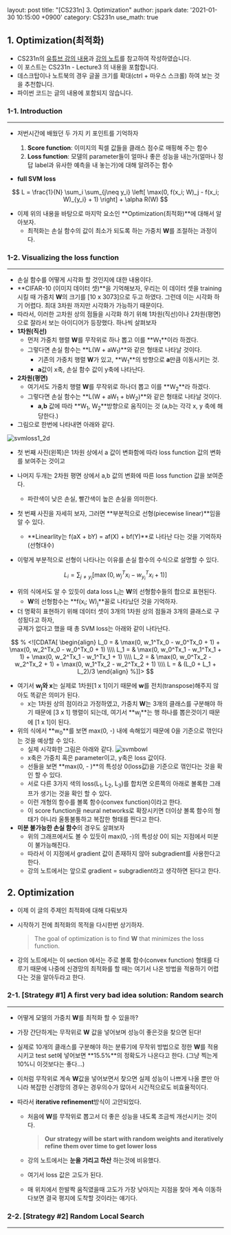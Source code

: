 layout: post
title:  "[CS231n] 3. Optimization"
author: jspark
date: '2021-01-30 10:15:00 +0900'
category: CS231n
use_math: true

## 1. Optimization(최적화)

-   CS231n의 [유튜브 강의 내용](https://youtu.be/h7iBpEHGVNc)과 [강의 노트](https://cs231n.github.io/optimization-1/)를 참고하여 작성하였습니다.
-   이 포스트는 CS231n - Lecture3 의 내용을 포함합니다.
-   데스크탑이나 노트북의 경우 글꼴 크기를 확대(ctrl + 마우스 스크롤) 하여 보는 것을 추천합니다.
-   파이썬 코드는 글의 내용에 포함되지 않습니다.



### 1-1. Introduction

---

- 저번시간에 배웠던 두 가지 키 포인트를 기억하자
  1. **Score function**: 이미지의 픽셀 값들을 클래스 점수로 매핑해 주는 함수
  2. **Loss function**: 모델의 parameter들이 얼마나 좋은 성능을 내는가(얼마나 정답 label과 유사한 예측을 내 놓는가)에 대해 알려주는 함수


- **full SVM loss**

$$
L = \frac{1}{N} \sum_i \sum_{j\neq y_i} \left[ \max(0, f(x_i; W)_j - f(x_i; W)_{y_i} + 1) \right] + \alpha R(W)
$$

- 이제 위의 내용을 바탕으로 마지막 요소인 **Optimization(최적화)**에 대해서 알아보자.
  - 최적화는 손실 함수의 값이 최소가 되도록 하는 가중치 **W**를 조절하는 과정이다.



### 1-2. Visualizing the loss function

---

- 손실 함수를 어떻게 시각화 할 것인지에 대한 내용이다.
- **CIFAR-10 (이미지 데이터 셋)**을 기억해보자, 우리는 이 데이터 셋을 training 시킬 때 가중치 **W**의 크기를 [10 x 3073]으로 두고 하였다. 그런데 이는 시각화 하기 어렵다. 최대 3차원 까지만 시각화가 가능하기 때문이다.
- 따라서, 이러한 고차원 상의 점들을 시각화 하기 위해 1차원(직선)이나 2차원(평면)으로 잘라서 보는 아이디어가 등장했다. 하나씩 살펴보자
- **1차원(직선)**
  - 먼저 가중치 행렬 **W**를 무작위로 하나 뽑고 이를 **W<sub>1</sub>**이라 하겠다.
  - 그렇다면 손실 함수는  **L(W + aW<sub>1</sub>)**와 같은 형태로 나타날 것이다.
    - 기존의 가중치 행렬 **W**가 있고, **W<sub>1</sub>**의 방향으로 **a**만큼 이동시키는 것.
    - **a**값이 x축, 손실 함수 값이 y축에 나타난다.
- **2차원(평면)**
  - 여기서도 가중치 행렬 **W**를 무작위로 하나더 뽑고 이를 **W<sub>2</sub>**라 하겠다.
  - 그렇다면 손실 함수는  **L(W + aW<sub>1</sub> + bW<sub>2</sub>)**와 같은 형태로 나타날 것이다.
    - **a,b** 값에 따라 **W<sub>1</sub>, W<sub>2</sub>**방향으로 움직이는 것 (a,b는 각각 x, y 축에 해당한다.)
- 그림으로 한번에 나타내면 아래와 같다.

![svmloss1_2d](C:\Users\idpjs\Desktop\svmloss1_2d.PNG)

- 첫 번째 사진(왼쪽)은 1차원 상에서 a 값이 변화함에 따라 loss function 값의 변화를 보여주는 것이고
- 나머지 두개는 2차원 평면 상에서 a,b 값의 변화에 따른 loss function 값을 보여준다.
  - 파란색이 낮은 손실, 빨간색이 높은 손실을 의미한다.



- 첫 번째 사진을 자세히 보자, 그러면 **부분적으로 선형(piecewise linear)**임을 알 수 있다.
  - **Linearlity는 f(aX + bY) = af(X) + bf(Y)**로 나타난 다는 것을 기억하자(선형대수)
- 이렇게 부분적으로 선형이 나타나는 이유를 손실 함수의 수식으로 설명할 수 있다.

$$
L_i = \sum_{j\neq y_i} \left[ \max(0, w_j^Tx_i - w_{y_i}^Tx_i + 1) \right]
$$

- 위의 식에서도 알 수 있듯이 data loss L<sub>i</sub>는 **W**의 선형함수들의 합으로 표현된다.
  - **W**의 선형함수는 **f(x<sub>i</sub>; W)<sub>j</sub>**꼴로 나타났던 것을 기억하자.
- 더 명확히 표현하기 위해 데이터 셋이 3개의 1차원 상의 점들과 3개의 클래스로 구성됬다고 하자,<br>규제가 없다고 했을 때 총 SVM loss는 아래와 같이 나타난다.

$$
% <![CDATA[
\begin{align}
L_0 = & \max(0, w_1^Tx_0 - w_0^Tx_0 + 1) + \max(0, w_2^Tx_0 - w_0^Tx_0 + 1) \\\\
L_1 = & \max(0, w_0^Tx_1 - w_1^Tx_1 + 1) + \max(0, w_2^Tx_1 - w_1^Tx_1 + 1) \\\\
L_2 = & \max(0, w_0^Tx_2 - w_2^Tx_2 + 1) + \max(0, w_1^Tx_2 - w_2^Tx_2 + 1) \\\\
L = & (L_0 + L_1 + L_2)/3
\end{align} %]]>
$$

- 여기서 **w<sub>j</sub>와 x**는 실제로 1차원[1 x 1]이기 때문에 **w**를 전치(transpose)해주지 않아도 똑같은 의미가 된다.
  - x는 1차원 상의 점이라고 가정하였고, 가중치 **W**는 3개의 클래스를 구분해야 하기 때문에 [3 x 1] 행렬이 되는데, 여기서 **w<sub>j</sub>**는 행 하나를 뽑은것이기 때문에 [1 x 1]이 된다.
- 위의 식에서 **w<sub>0</sub>**를 보면 max(0, -) 내에 속해있기 때문에 0을 기준으로 꺾인다는 것을 예상할 수 있다.
  - 실제 시각화한 그림은 아래와 같다.
   ![svmbowl](C:\Users\idpjs\Desktop\svmbowl.png)
  - x축은 가중치 혹은 parameter이고, y축은 loss 값이다.
  - 선들을 보면 **max(0, - )**의 특성상 0(loss값)을 기준으로 꺾인다는 것을 확인 할 수 있다.
  - 서로 다른 3가지 색의 loss(L<sub>1</sub>, L<sub>2</sub>, L<sub>3</sub>)를 합치면 오른쪽의 아래로 볼록한 그래프가 생기는 것을 확인 할 수 있다.
  - 이런 개형의 함수를 볼록 함수(convex function)이라고 한다.
  - 이 score function을 neural networks로 확장시키면 더이상 볼록 함수의 형태가 아니라 울퉁불퉁하고 복잡한 형태를 띈다고 한다.
- **미분 불가능한 손실 함수**의 경우도 살펴보자
  - 위의 그래프에서도 볼 수 있듯이 max(0, -)의 특성상 0이 되는 지점에서 미분이 불가능해진다.
  - 따라서 이 지점에서 gradient 값이 존재하지 않아 subgradient를 사용한다고 한다.
  - 강의 노트에서는 앞으로 gradient = subgradient라고 생각하면 된다고 한다.



## 2. Optimization

- 이제 이 글의 주제인 최적화에 대해 다뤄보자
- 시작하기 전에 최적화의 목적을 다시한번 상기하자.

  > The goal of optimization is to find **W** that minimizes the loss function.

- 강의 노트에서는 이 section 에서는 주로 볼록 함수(convex function) 형태를 다루기 때문에 나중에 신경망의 최적화를 할 때는 여기서 나온 방법을 적용하기 어렵다는 것을 알아두라고 한다.



### 2-1. [Strategy #1] A first very bad idea solution: Random search

---

- 어떻게 모델의 가중치 **W**를 최적화 할 수 있을까?
- 가장 간단하게는 무작위로 **W** 값을 넣어보며 성능이 좋은것을 찾으면 된다!
- 실제로 10개의 클래스를 구분해야 하는 분류기에 무작위 방법으로 정한 **W**를 적용시키고 test set에 넣어보면 **15.5%**의 정확도가 나온다고 한다. (그냥 찍는게 10%니 이것보다는 좋다...)
- 이처럼 무작위로 계속 **W**값을 넣어보면서 찾으면 실제 성능이 나쁘게 나올 뿐만 아니라 복잡한 신경망의 경우는 경우의수가 많아서 시간적으로도 비효율적이다.

- 따라서 **iterative refinement**방식이 고안되었다.
  - 처음에 **W**를 무작위로 뽑고서 더 좋은 성능을 내도록 조금씩 개선시키는 것이다.

    > **Our strategy will be start with random weights and iteratively refine them over time to get lower loss**

  - 강의 노트에서는 **눈을 가리고 하산** 하는것에 비유했다.
  - 여기서 loss 값은 고도가 된다.
  - 매 위치에서 한발짝 움직였을때 고도가 가장 낮아지는 지점을 찾아 계속 이동하다보면 결국 평지에 도착할 것이라는 얘기다.



### 2-2. [Strategy #2] Random Local Search

---


